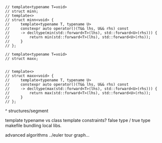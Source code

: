     // template<typename T=void>
    // struct minn;
    // template<>
    // struct minn<void> {
    //     template<typename T, typename U>
    //     constexpr auto operator()(T&& lhs, U&& rhs) const
    //     -> decltype(min(std::forward<T>(lhs), std::forward<U>(rhs))) {
    //         return min(std::forward<T>(lhs), std::forward<U>(rhs));
    //     }
    // };

    // template<typename T=void>
    // struct maxx;


    // template<>
    // struct maxx<void> {
    //     template<typename T, typename U>
    //     constexpr auto operator()(T&& lhs, U&& rhs) const
    //     -> decltype(max(std::forward<T>(lhs), std::forward<U>(rhs))) {
    //         return max(std::forward<T>(lhs), std::forward<U>(rhs));
    //     }
    // };


^ structures/segment


template typename vs class
template constraints?
false type / true type
makefile bundling local libs.

advanced algorithms
../euler tour graph...

